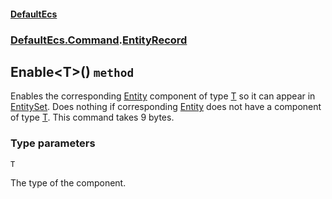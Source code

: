 #### [DefaultEcs](./DefaultEcs.md 'DefaultEcs')
### [DefaultEcs.Command](./DefaultEcs.md#DefaultEcs-Command 'DefaultEcs.Command').[EntityRecord](./DefaultEcs-Command-EntityRecord.md 'DefaultEcs.Command.EntityRecord')
## Enable&lt;T&gt;() `method`
Enables the corresponding [Entity](./DefaultEcs-Entity.md 'DefaultEcs.Entity') component of type [T](#DefaultEcs-Command-EntityRecord-Enable-T-()-T 'DefaultEcs.Command.EntityRecord.Enable&lt;T&gt;().T') so it can appear in [EntitySet](./DefaultEcs-EntitySet.md 'DefaultEcs.EntitySet').
Does nothing if corresponding [Entity](./DefaultEcs-Entity.md 'DefaultEcs.Entity') does not have a component of type [T](#DefaultEcs-Command-EntityRecord-Enable-T-()-T 'DefaultEcs.Command.EntityRecord.Enable&lt;T&gt;().T').
This command takes 9 bytes.
### Type parameters

<a name='DefaultEcs-Command-EntityRecord-Enable-T-()-T'></a>
`T`

The type of the component.
